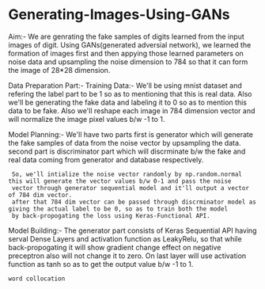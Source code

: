 # Generating-Images-Using-GANs

Aim:- We are genrating the fake samples of digits learned from the input images of digit. Using GANs(generated adversial network),
      we learned the formation of images first and then appying those learned parameters on noise data and upsampling the noise dimension
      to 784 so that it can form the image of 28*28 dimension.

Data Preparation Part:-
    Training Data:- We'll be using mnist dataset and refering the label part to be 1 so as to mentioning that this is real data.
                    Also we'll be generating the fake data and labeling it to 0 so as to mention this data to be fake.
                    Also we'll reshape each image in 784 dimension vector and will normalize the image pixel values b/w -1 to 1.
                    

Model Planning:- 
     We'll have two parts first is generator which will generate the fake samples of data from the noise vector by upsampling the data.
     second part is discriminator part which will discrminate b/w the fake and real data coming from generator and database respectively.
     
     So, we'll intialize the noise vector randomly by np.random.normal this will generate the vector values b/w 0-1 and pass the noise
     vector through generator sequential model and it'll output a vector of 784 dim vector.
     after that 784 dim vector can be passed through discrminator model as giving the actual label to be 0, so as to train both the model
     by back-propogating the loss using Keras-Functional API.
     
Model Building:-
    The generator part consists of Keras Sequential API having serval Dense Layers and activation function as LeakyRelu, so that while
    back-propogating it will show gradient change effect on negative preceptron also will not change it to zero.
    On last layer will use activation function as tanh so as to get the output value b/w -1 to 1.
    
    word collocation
    
